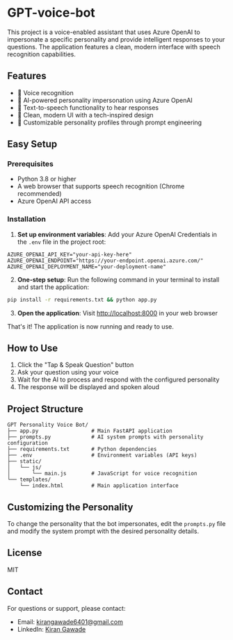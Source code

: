 # GPT-voice-bot
This project is a voice-enabled assistant that uses Azure OpenAI to impersonate a specific personality and provide intelligent responses to your questions. The application features a clean, modern interface with speech recognition capabilities.

## Features

- 🎤 Voice recognition 
- 🤖 AI-powered personality impersonation using Azure OpenAI
- 💬 Text-to-speech functionality to hear responses
- 🎨 Clean, modern UI with a tech-inspired design
- 👤 Customizable personality profiles through prompt engineering

## Easy Setup

### Prerequisites

- Python 3.8 or higher
- A web browser that supports speech recognition (Chrome recommended)
- Azure OpenAI API access

### Installation

1. **Set up environment variables**: Add your Azure OpenAI Credentials in the `.env` file in the project root:

```
AZURE_OPENAI_API_KEY="your-api-key-here"
AZURE_OPENAI_ENDPOINT="https://your-endpoint.openai.azure.com/"
AZURE_OPENAI_DEPLOYMENT_NAME="your-deployment-name"
```

2. **One-step setup**: Run the following command in your terminal to install and start the application:

```bash
pip install -r requirements.txt && python app.py
```

3. **Open the application**: Visit [http://localhost:8000](http://localhost:8000) in your web browser

That's it! The application is now running and ready to use.

## How to Use

1. Click the "Tap & Speak Question" button
2. Ask your question using your voice
3. Wait for the AI to process and respond with the configured personality
4. The response will be displayed and spoken aloud

## Project Structure

```
GPT Personality Voice Bot/
├── app.py                 # Main FastAPI application
├── prompts.py             # AI system prompts with personality configuration
├── requirements.txt       # Python dependencies
├── .env                   # Environment variables (API keys)
├── static/                
│   └── js/
│       └── main.js        # JavaScript for voice recognition
└── templates/
    └── index.html         # Main application interface
```

## Customizing the Personality

To change the personality that the bot impersonates, edit the `prompts.py` file and modify the system prompt with the desired personality details.


## License

MIT

## Contact

For questions or support, please contact:
- Email: kirangawade6401@gmail.com
- LinkedIn: [Kiran Gawade](www.linkedin.com/in/kiran-gawade-8920b6342)
